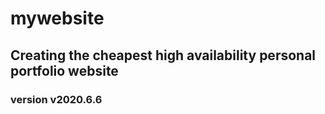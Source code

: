 # mywebsite
## Creating the cheapest high availability personal portfolio website


### version v2020.6.6